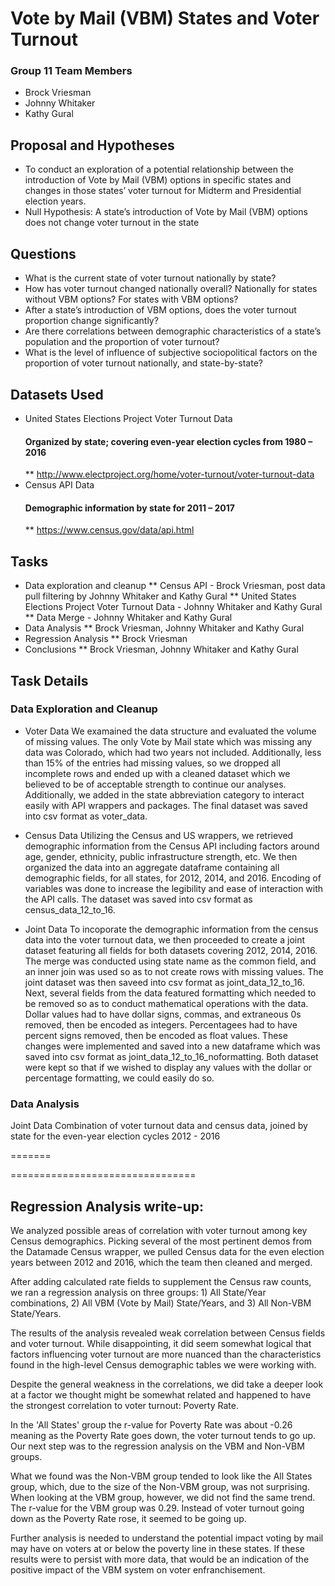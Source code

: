 # Vote by Mail (VBM) States and Voter Turnout

### Group 11 Team Members
* Brock Vriesman
* Johnny Whitaker
* Kathy Gural

## Proposal and Hypotheses
* To conduct an exploration of a potential relationship between the introduction of Vote by Mail (VBM) options in specific states and changes in those states’ voter turnout for Midterm and Presidential election years.
* Null Hypothesis: A state’s introduction of Vote by Mail (VBM) options does not change voter turnout in the state

## Questions
* What is the current state of voter turnout nationally by state?
* How has voter turnout changed nationally overall? Nationally for states without VBM options? For states with VBM options?
* After a state’s introduction of VBM options, does the voter turnout proportion change significantly?
* Are there correlations between demographic characteristics of a state’s population and the proportion of voter turnout?
* What is the level of influence of subjective sociopolitical factors on the proportion of voter turnout nationally, and state-by-state?

## Datasets Used
* United States Elections Project Voter Turnout Data
    #### Organized by state; covering even-year election cycles from 1980 – 2016
    ** http://www.electproject.org/home/voter-turnout/voter-turnout-data
* Census API Data
    #### Demographic information by state for 2011 – 2017
    ** https://www.census.gov/data/api.html

## Tasks
* Data exploration and cleanup
    ** Census API - Brock Vriesman, post data pull filtering by Johnny Whitaker and Kathy Gural
    ** United States Elections Project Voter Turnout Data - Johnny Whitaker and Kathy Gural
    ** Data Merge - Johnny Whitaker and Kathy Gural
* Data Analysis
    ** Brock Vriesman, Johnny Whitaker and Kathy Gural
* Regression Analysis
    ** Brock Vriesman
* Conclusions
    ** Brock Vriesman, Johnny Whitaker and Kathy Gural

## Task Details
### Data Exploration and Cleanup
* Voter Data
We examained the data structure and evaluated the volume of missing values. The only Vote by Mail state which was missing any data was Colorado, which had two years not included.
Additionally, less than 15% of the entries had missing values, so we dropped all incomplete rows and ended up with a cleaned dataset which we believed to be of acceptable strength to continue our analyses. Additionally, we added in the state abbreviation category to interact easily with API wrappers and packages. The final dataset was saved into csv format as voter_data.

* Census Data
Utilizing the Census and US wrappers, we retrieved demographic information from the Census API including factors around age, gender, ethnicity, public infrastructure strength, etc.
We then organized the data into an aggregate dataframe containing all demographic fields, for all states, for 2012, 2014, and 2016. Encoding of variables was done to increase the legibility and ease of interaction with the API calls. The dataset was saved into csv format as census_data_12_to_16. 

* Joint Data
To incoporate the demographic information from the census data into the voter turnout data, we then proceeded to create a joint dataset featuring all fields for both datasets covering 2012, 2014, 2016. The merge was conducted using state name as the common field, and an inner join was used so as to not create rows with missing values. The joint dataset was then saveed into csv format as joint_data_12_to_16.
Next, several fields from the data featured formatting which needed to be removed so as to conduct mathematical operations with the data. Dollar values had to have dollar signs, commas, and extraneous 0s removed, then be encoded as integers. Percentagees had to have percent signs removed, then be encoded as float values. These changes were implemented and saved into a new dataframe which was saved into csv format as joint_data_12_to_16_noformatting.
Both dataset were kept so that if we wished to display any values with the dollar or percentage formatting, we could easily do so.

### Data Analysis
    

Joint Data
Combination of voter turnout data and census data, joined by state for the even-year election cycles 2012 - 2016

=======


================================
## Regression Analysis write-up:

We analyzed possible areas of correlation with voter turnout
among key Census demographics. Picking several of the most pertinent demos
from the Datamade Census wrapper, we pulled Census data for the even election
years between 2012 and 2016, which the team then cleaned and merged.

After adding calculated rate fields to supplement the Census raw counts,
we ran a regression analysis on three groups: 1) All State/Year combinations,
2) All VBM (Vote by Mail) State/Years, and 3) All Non-VBM State/Years.

The results of the analysis revealed weak correlation between Census fields
and voter turnout. While disappointing, it did seem somewhat logical that
factors influencing voter turnout are more nuanced than the characteristics
found in the high-level Census demographic tables we were working with.

Despite the general weakness in the correlations, we did take a deeper look
at a factor we thought might be somewhat related and happened to have the
strongest correlation to voter turnout: Poverty Rate.

In the 'All States' group the r-value for Poverty Rate was about -0.26 meaning
as the Poverty Rate goes down, the voter turnout tends to go up. Our next step
was to the regression analysis on the VBM and Non-VBM groups.

What we found was the Non-VBM group tended to look like the All States group,
which, due to the size of the Non-VBM group, was not surprising. When
looking at the VBM group, however, we did not find the same trend. The
r-value for the VBM group was 0.29. Instead of voter turnout
going down as the Poverty Rate rose, it seemed to be going up.

Further analysis is needed to understand the potential impact voting by mail may have
on voters at or below the poverty line in these states. If these results were to
persist with more data, that would be an indication of the positive impact of the
VBM system on voter enfranchisement.
